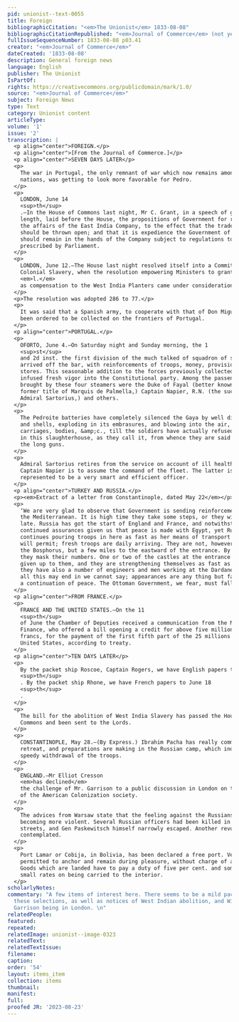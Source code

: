 ```yaml
---
pid: unionist--text-0055
title: Foreign
bibliographicCitation: "<em>The Unionist</em> 1833-08-08"
bibliographicCitationRepublished: "<em>Journal of Commerce</em> (not yet researched)"
fullIssueSequenceNumber: 1833-08-08 p03.41
creator: "<em>Journal of Commerce</em>"
dateCreated: '1833-08-08'
description: General foreign news
language: English
publisher: The Unionist
IsPartOf: 
rights: https://creativecommons.org/publicdomain/mark/1.0/
source: "<em>Journal of Commerce</em>"
subject: Foreign News
type: Text
category: Unionist content
articleType: 
volume: '1'
issue: '2'
transcription: |
  <p align="center">FOREIGN.</p>
  <p align="center">[From the Journal of Commerce.]</p>
  <p align="center">SEVEN DAYS LATER</p>
  <p>
    The war in Portugal, the only remnant of war which now remains among civilized
    nations, was getting to look more favorable for Pedro.
  </p>
  <p>
    LONDON, June 14
    <sup>th</sup>
    .—In the House of Commons last night, Mr C. Grant, in a speech of great
    length, laid before the House, the propositions of Government for regulating
    the affairs of the East India Company, to the effect that the trade to China
    should be thrown open; and that it is expedience the Government of India
    should remain in the hands of the Company subject to regulations to be
    prescribed by Parliament.
  </p>
  <p>
    LONDON, June 12.—The House last night resolved itself into a Committee on
    Colonial Slavery, when the resolution empowering Ministers to grant 20,000,000
    <em>l.</em>
    as compensation to the West India Planters came under consideration.
  </p>
  <p>The resolution was adopted 286 to 77.</p>
  <p>
    It was said that a Spanish army, to cooperate with that of Don Miguel, had
    been ordered to be collected on the frontiers of Portugal.
  </p>
  <p align="center">PORTUGAL.</p>
  <p>
    OFORTO, June 4.—On Saturday night and Sunday morning, the 1
    <sup>st</sup>
    and 2d inst. the first division of the much talked of squadron of steamers
    arrived off the bar, with reinforcements of troops, money, provisions and
    stores. This seasonable addition to the forces previously collected here has
    infused fresh vigor into the Constitutional party. Among the passengers
    brought by these four steamers were the Duke of Fayal (better known by nis
    former title of Marquis de Palmella,) Captain Napier, R.N. (the successor of
    Admiral Sartorius,) and others.
  </p>
  <p>
    The Pedroite batteries have completely silenced the Gaya by well directed shot
    and shells, exploding in its embrasures, and blowing into the air, gun
    carriages, bodies, &amp;c., till the soldiers have actually refused doing duty
    in this slaughterhouse, as they call it, from whence they are said to remove
    the long guns.
  </p>
  <p>
    Admiral Sartorius retires from the service on account of ill health, and
    Captain Napier is to assume the command of the fleet. The latter is
    represented to be a very smart and efficient officer.
  </p>
  <p align="center">TURKEY AND RUSSIA.</p>
  <p><em>Extract of a letter from Constantinople, dated May 22</em></p>
  <p>
    ‘We are very glad to observe that Government is sending reinforcements into
    the Mediterranean. It is high time they take some steps, or they will be too
    late. Russia has got the start of England and France, and notwithstanding the
    continued assurances given us that peace is made with Egypt, yet Russia
    continues pouring troops in here as fast as her means of transport from Odessa
    will permit; fresh troops are daily arriving. They are not, however, landed on
    the Bosphorus, but a few miles to the eastward of the entrance. By this means
    they mask their numbers. One or two of the castles at the entrance have been
    given up to them, and they are strengthening themselves as fast as they can;
    they have also a number of engineers and men working at the Dardanelles. What
    all this may end in we cannot say; appearances are any thing but favorable for
    a continuation of peace. The Ottoman Government, we fear, must fall.”
  </p>
  <p align="center">FROM FRANCE.</p>
  <p>
    FRANCE AND THE UNITED STATES.—On the 11
    <sup>th</sup>
    of June the Chamber of Deputies received a communication from the Ministers of
    Finance, who offered a bill opening a credit for above five millions of
    francs, for the payment of the first fifth part of the 25 millions owing the
    United States, according to treaty.
  </p>
  <p align="center">TEN DAYS LATER</p>
  <p>
    By the packet ship Roscoe, Captain Rogers, we have English papers to June 25
    <sup>th</sup>
    . By the packet ship Rhone, we have French papers to June 18
    <sup>th</sup>
    .
  </p>
  <p>
    The bill for the abolition of West India Slavery has passed the House of
    Commons and been sent to the Lords.
  </p>
  <p>
    CONSTANTINOPLE, May 28.—(By Express.) Ibrahim Pacha has really commenced his
    retreat, and preparations are making in the Russian camp, which indicate the
    speedy withdrawal of the troops.
  </p>
  <p>
    ENGLAND.—Mr Elliot Cresson
    <em>has declined</em>
    the challenge of Mr. Garrison to a public discussion in London on the merits
    of the American Colonization society.
  </p>
  <p>
    The advices from Warsaw state that the feeling against the Russians was daily
    becoming more violent. Several Russian officers had been killed in the
    streets, and Gen Paskewitsch himself narrowly escaped. Another revolt was
    contemplated.
  </p>
  <p>
    Port Lamar or Cobija, in Bolivia, has been declared a free port. Vessels are
    permitted to anchor and remain during pleasure, without charge of any kind.
    Goods which are landed have to pay a duty of five per cent. and some other
    small rates on being carried to the interior.
  </p>
scholarlyNotes: 
commentary: "A few items of interest here. There seems to be a mild pacifism throughout
  these selections, as well as notices of West Indian abolition, and William Lloyd
  Garrison being in London. \n"
relatedPeople: 
featured: 
repeated: 
relatedImage: unionist--image-0323
relatedText: 
relatedTextIssue: 
filename: 
caption: 
order: '54'
layout: items_item
collection: items
thumbnail: 
manifest: 
full: 
proofed JR: '2023-08-23'
---
```

